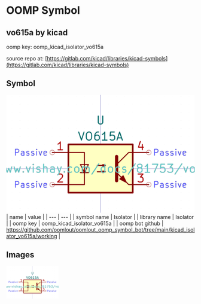 # OOMP Symbol  
## vo615a  by kicad  
  
oomp key: oomp_kicad_isolator_vo615a  
  
source repo at: [https://gitlab.com/kicad/libraries/kicad-symbols](https://gitlab.com/kicad/libraries/kicad-symbols)  
## Symbol  
  
[![working.png](working_600.png)](working.png)  
| name | value | 
| --- | --- | 
| symbol name | Isolator | 
| library name | Isolator | 
| oomp key | oomp_kicad_isolator_vo615a | 
| oomp bot github | https://github.com/oomlout/oomlout_oomp_symbol_bot/tree/main/kicad_isolator_vo615a/working | 
## Images  
  
[![working.png](working_140.png)](working.png)  
